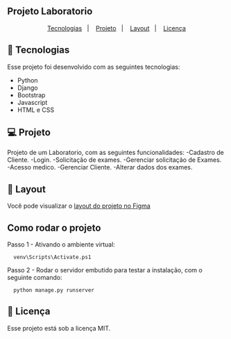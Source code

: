 ## Projeto Laboratorio

<p align="center">
  <a href="#-tecnologias">Tecnologias</a>&nbsp;&nbsp;&nbsp;|&nbsp;&nbsp;&nbsp;
  <a href="#-projeto">Projeto</a>&nbsp;&nbsp;&nbsp;|&nbsp;&nbsp;&nbsp;
  <a href="#-layout">Layout</a>&nbsp;&nbsp;&nbsp;|&nbsp;&nbsp;&nbsp;
  <a href="#memo-licença">Licença</a>
</p>

## 🚀 Tecnologias  

Esse projeto foi desenvolvido com as seguintes tecnologias:  

- Python
- Django
- Bootstrap
- Javascript
- HTML e CSS

## 💻 Projeto  

Projeto de um Laboratorio, com as seguintes funcionalidades:
-Cadastro de Cliente.
-Login.
-Solicitação de exames.
-Gerenciar solicitação de Exames.
-Acesso medico.
-Gerenciar Cliente.
-Alterar dados dos exames.

## 🔖 Layout

Você pode visualizar o [layout do projeto no Figma](https://www.figma.com/file/FzqXqJXe5a8LWcq7LxISHN/Untitled?type=design&node-id=0-1&mode=design&t=LO7jO7shOtADB4oM-0) 

## Como rodar o projeto

Passo 1 - Ativando o ambiente virtual:

```
  venv\Scripts\Activate.ps1
```
Passo 2 - Rodar o servidor embutido para testar a instalação, com o seguinte comando:

```
  python manage.py runserver
```

## :memo: Licença

Esse projeto está sob a licença MIT.


